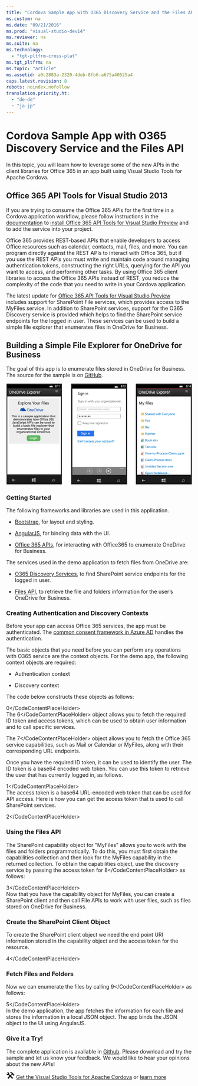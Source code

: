 ```yaml
---
title: "Cordova Sample App with O365 Discovery Service and the Files API"
ms.custom: na
ms.date: "09/21/2016"
ms.prod: "visual-studio-dev14"
ms.reviewer: na
ms.suite: na
ms.technology: 
  - "tgt-pltfrm-cross-plat"
ms.tgt_pltfrm: na
ms.topic: "article"
ms.assetid: a0c2883a-2320-4deb-8fb6-a675a40525a4
caps.latest.revision: 8
robots: noindex,nofollow
translation.priority.ht: 
  - "de-de"
  - "ja-jp"
---
```

# Cordova Sample App with O365 Discovery Service and the Files API
In this topic, you will learn how to leverage some of the new APIs in the client libraries for Office 365 in an app built using Visual Studio Tools for Apache Cordova.  
  
## Office 365 API Tools for Visual Studio 2013  
 If you are trying to consume the Office 365 APIs for the first time in a Cordova application workflow, please follow instructions in the [documentation](http://msdn.microsoft.com/library/dn771546.aspx#Office) to [install Office 365 API Tools for Visual Studio Preview](https://visualstudiogallery.msdn.microsoft.com/7e947621-ef93-4de7-93d3-d796c43ba34f) and to add the service into your project.  
  
 Office 365 provides REST-based APIs that enable developers to access Office resources such as calendar, contacts, mail, files, and more. You can program directly against the REST APIs to interact with Office 365, but if you use the REST APIs you must write and maintain code around managing authentication tokens, constructing the right URLs, querying for the API you want to access, and performing other tasks. By using Office 365 client libraries to access the Office 365 APIs instead of REST, you reduce the complexity of the code that you need to write in your Cordova application.  
  
 The latest update for [Office 365 API Tools for Visual Studio Preview](http://blogs.office.com/2014/08/05/office-365-api-tool-visual-studio-2013-summer-update/) includes support for SharePoint File services, which provides access to the MyFiles service. In addition to SharePoint services, support for the O365 Discovery service is provided which helps to find the SharePoint service endpoints for the logged in user. These services can be used to build a simple file explorer that enumerates files in OneDrive for Business.  
  
## Building a Simple File Explorer for OneDrive for Business  
 The goal of this app is to enumerate files stored in OneDrive for Business. The source for the sample is on [GitHub](http://go.microsoft.com/fwlink/?LinkID=517836).  
  
 ![Cordova&#95;0365&#95;OneDrive](../vs140/media/cordova_0365_onedrive.png "Cordova_0365_OneDrive")  
  
### Getting Started  
 The following frameworks and libraries are used in this application.  
  
-   [Bootstrap](http://getbootstrap.com/), for layout and styling.  
  
-   [AngularJS](https://angularjs.org/), for binding data with the UI.  
  
-   [Office 365 APIs](http://msdn.microsoft.com/library/office/dn605892\(v=office.15\)), for interacting with Office365 to enumerate OneDrive for Business.  
  
 The services used in the demo application to fetch files from OneDrive are:  
  
-   [O365 Discovery Services](http://msdn.microsoft.com/library/office/dn776441\(v=office.15\).aspx), to find SharePoint service endpoints for the logged in user.  
  
-   [Files API](http://msdn.microsoft.com/library/office/dn605900\(v=office.15\).aspx), to retrieve the file and folders information for the user’s OneDrive for Business.  
  
### Creating Authentication and Discovery Contexts  
 Before your app can access Office 365 services, the app must be authenticated. The [common consent framework in Azure AD](http://msdn.microsoft.com/library/office/dn605895\(v=office.15\).aspx) handles the authentication.  
  
 The basic objects that you need before you can perform any operations with O365 service are the context objects. For the demo app, the following context objects are required:  
  
-   Authentication context  
  
-   Discovery context  
  
 The code below constructs these objects as follows:  
  
<CodeContentPlaceHolder>0\</CodeContentPlaceHolder>  
 The <CodeContentPlaceHolder>6\</CodeContentPlaceHolder> object allows you to fetch the required ID token and access tokens, which can be used to obtain user information and to call specific services.  
  
 The <CodeContentPlaceHolder>7\</CodeContentPlaceHolder> object allows you to fetch the Office 365 service capabilities, such as Mail or Calendar or MyFiles, along with their corresponding URL endpoints.  
  
 Once you have the required ID token, it can be used to identify the user. The ID token is a base64 encoded web token. You can use this token to retrieve the user that has currently logged in, as follows.  
  
<CodeContentPlaceHolder>1\</CodeContentPlaceHolder>  
 The access token is a base64 URL-encoded web token that can be used for API access. Here is how you can get the access token that is used to call SharePoint services.  
  
<CodeContentPlaceHolder>2\</CodeContentPlaceHolder>  
### Using the Files API  
 The SharePoint capability object for "MyFiles" allows you to work with the files and folders programmatically. To do this, you must first obtain the capabilities collection and then look for the MyFiles capability in the returned collection. To obtain the capabilities object, use the discovery service by passing the access token for <CodeContentPlaceHolder>8\</CodeContentPlaceHolder> as follows:  
  
<CodeContentPlaceHolder>3\</CodeContentPlaceHolder>  
 Now that you have the capability object for MyFiles, you can create a SharePoint client and then call File APIs to work with user files, such as files stored on OneDrive for Business.  
  
### Create the SharePoint Client Object  
 To create the SharePoint client object we need the end point URI information stored in the capability object and the access token for the resource.  
  
<CodeContentPlaceHolder>4\</CodeContentPlaceHolder>  
### Fetch Files and Folders  
 Now we can enumerate the files by calling <CodeContentPlaceHolder>9\</CodeContentPlaceHolder> as follows:  
  
<CodeContentPlaceHolder>5\</CodeContentPlaceHolder>  
 In the demo application, the app fetches the information for each file and stores the information in a local JSON object. The app binds the JSON object to the UI using AngularJS.  
  
### Give it a Try!  
 The complete application is available in [Github](http://go.microsoft.com/fwlink/?LinkID=517836). Please download and try the sample and let us know your feedback. We would like to hear your opinions about the new APIs!  
  
 ![Download the tools](../vs140/media/cordova_install_download.png "Cordova_Install_Download") [Get the Visual Studio Tools for Apache Cordova](http://aka.ms/mchm38) or [learn more](https://www.visualstudio.com/cordova-vs.aspx)